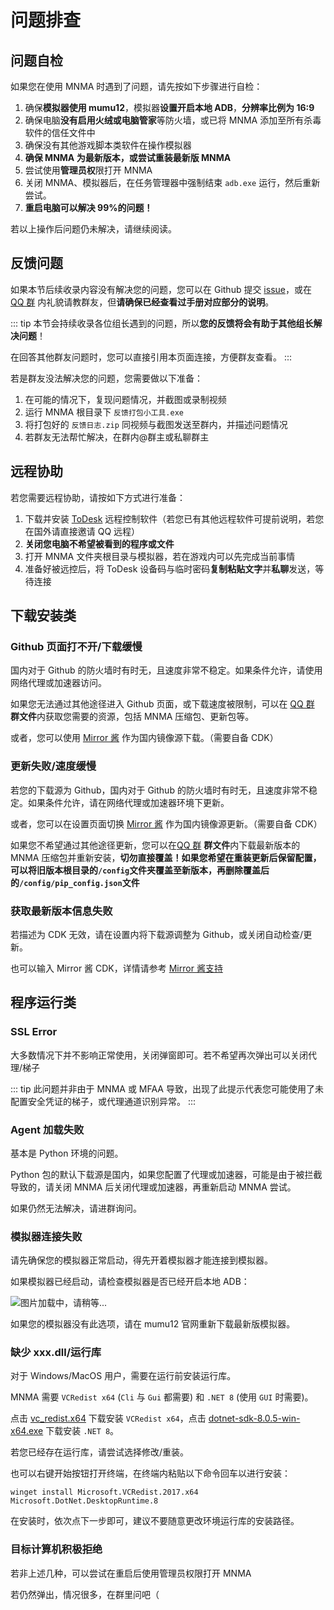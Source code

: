 # 问题排查

## 问题自检

如果您在使用 MNMA 时遇到了问题，请先按如下步骤进行自检：

1. 确保**模拟器使用 mumu12**，模拟器**设置开启本地 ADB**，**分辨率比例为 16:9**
2. 确保电脑**没有启用火绒或电脑管家**等防火墙，或已将 MNMA 添加至所有杀毒软件的信任文件中
3. 确保没有其他游戏脚本类软件在操作模拟器
4. **确保 MNMA 为最新版本，或尝试重装最新版 MNMA**
5. 尝试使用**管理员权**限打开 MNMA
6. 关闭 MNMA、模拟器后，在任务管理器中强制结束 `adb.exe` 运行，然后重新尝试。
7. **重启电脑可以解决 99%的问题！**

若以上操作后问题仍未解决，请继续阅读。

## 反馈问题

如果本节后续收录内容没有解决您的问题，您可以在 Github 提交 [issue](https://github.com/kqcoxn/MaaNewMoonAccompanying/issues?q=is%3Aissue)，或在 [QQ 群](http://qm.qq.com/cgi-bin/qm/qr?_wv=1027&k=VMC132QhbMDLi5U62MlDRvtCMj9WOXRr&authKey=yJNKO4sQ%2BBFHpBCLSSEvVOAyz%2FPjknNSl70W3ugg2%2BpELnKmEiHamj1emJMWcLwQ&noverify=0&group_code=993245868) 内礼貌请教群友，但**请确保已经查看过手册对应部分的说明**。

::: tip
本节会持续收录各位组长遇到的问题，所以**您的反馈将会有助于其他组长解决问题**！

在回答其他群友问题时，您可以直接引用本页面连接，方便群友查看。
:::

若是群友没法解决您的问题，您需要做以下准备：

1. 在可能的情况下，复现问题情况，并截图或录制视频
2. 运行 MNMA 根目录下 `反馈打包小工具.exe`
3. 将打包好的 `反馈日志.zip` 同视频与截图发送至群内，并描述问题情况
4. 若群友无法帮忙解决，在群内@群主或私聊群主

## 远程协助

若您需要远程协助，请按如下方式进行准备：

1. 下载并安装 [ToDesk](https://www.todesk.com/) 远程控制软件（若您已有其他远程软件可提前说明，若您在国外请直接邀请 QQ 远程）
2. **关闭您电脑不希望被看到的程序或文件**
3. 打开 MNMA 文件夹根目录与模拟器，若在游戏内可以先完成当前事情
4. 准备好被远控后，将 ToDesk 设备码与临时密码**复制粘贴文字**并**私聊**发送，等待连接

## 下载安装类

### Github 页面打不开/下载缓慢

国内对于 Github 的防火墙时有时无，且速度非常不稳定。如果条件允许，请使用网络代理或加速器访问。

如果您无法通过其他途径进入 Github 页面，或下载速度被限制，可以在 [QQ 群](http://qm.qq.com/cgi-bin/qm/qr?_wv=1027&k=VMC132QhbMDLi5U62MlDRvtCMj9WOXRr&authKey=yJNKO4sQ%2BBFHpBCLSSEvVOAyz%2FPjknNSl70W3ugg2%2BpELnKmEiHamj1emJMWcLwQ&noverify=0&group_code=993245868) **群文件**内获取您需要的资源，包括 MNMA 压缩包、更新包等。

或者，您可以使用 [Mirror 酱](../users/install.md#mirror-酱支持) 作为国内镜像源下载。（需要自备 CDK）

### 更新失败/速度缓慢

若您的下载源为 Github，国内对于 Github 的防火墙时有时无，且速度非常不稳定。如果条件允许，请在网络代理或加速器环境下更新。

或者，您可以在设置页面切换 [Mirror 酱](../users/install.md#mirror-酱支持) 作为国内镜像源更新。（需要自备 CDK）

如果您不希望通过其他途径更新，您可以在[QQ 群](http://qm.qq.com/cgi-bin/qm/qr?_wv=1027&k=VMC132QhbMDLi5U62MlDRvtCMj9WOXRr&authKey=yJNKO4sQ%2BBFHpBCLSSEvVOAyz%2FPjknNSl70W3ugg2%2BpELnKmEiHamj1emJMWcLwQ&noverify=0&group_code=993245868) **群文件**内下载最新版本的 MNMA 压缩包并重新安装，**切勿直接覆盖！如果您希望在重装更新后保留配置，可以将旧版本根目录的`/config`文件夹覆盖至新版本，再删除覆盖后的`/config/pip_config.json`文件**

### 获取最新版本信息失败

若描述为 CDK 无效，请在设置内将下载源调整为 Github，或关闭自动检查/更新。

也可以输入 Mirror 酱 CDK，详情请参考 [Mirror 酱支持](./install.md#mirror-酱支持)

## 程序运行类

### SSL Error

大多数情况下并不影响正常使用，关闭弹窗即可。若不希望再次弹出可以关闭代理/梯子

::: tip
此问题并非由于 MNMA 或 MFAA 导致，出现了此提示代表您可能使用了未配置安全凭证的梯子，或代理通道识别异常。
:::

### Agent 加载失败

基本是 Python 环境的问题。

Python 包的默认下载源是国内，如果您配置了代理或加速器，可能是由于被拦截导致的，请关闭 MNMA 后关闭代理或加速器，再重新启动 MNMA 尝试。

如果仍然无法解决，请进群询问。

### 模拟器连接失败

请先确保您的模拟器正常启动，得先开着模拟器才能连接到模拟器。

如果模拟器已经启动，请检查模拟器是否已经开启本地 ADB：

![图片加载中，请稍等...](/users/adb.png)

如果您的模拟器没有此选项，请在 mumu12 官网重新下载最新版模拟器。

### 缺少 xxx.dll/运行库

对于 Windows/MacOS 用户，需要在运行前安装运行库。

MNMA 需要 `VCRedist x64` (`Cli` 与 `Gui` 都需要) 和 `.NET 8` (使用 `GUI` 时需要)。

点击 [vc_redist.x64](https://download.visualstudio.microsoft.com/download/pr/285b28c7-3cf9-47fb-9be8-01cf5323a8df/8F9FB1B3CFE6E5092CF1225ECD6659DAB7CE50B8BF935CB79BFEDE1F3C895240/VC_redist.x64.exe) 下载安装 `VCRedist x64`，点击 [dotnet-sdk-8.0.5-win-x64.exe](https://download.visualstudio.microsoft.com/download/pr/ba3a1364-27d8-472e-a33b-5ce0937728aa/6f9495e5a587406c85af6f93b1c89295/dotnet-sdk-8.0.404-win-x64.exe) 下载安装 `.NET 8`。

若您已经存在运行库，请尝试选择修改/重装。

也可以右键开始按钮打开终端，在终端内粘贴以下命令回车以进行安装：

```shell
winget install Microsoft.VCRedist.2017.x64 Microsoft.DotNet.DesktopRuntime.8
```

在安装时，依次点下一步即可，建议不要随意更改环境运行库的安装路径。

### 目标计算机积极拒绝

若非上述几种，可以尝试在重启后使用管理员权限打开 MNMA

若仍然弹出，情况很多，在群里问吧（
